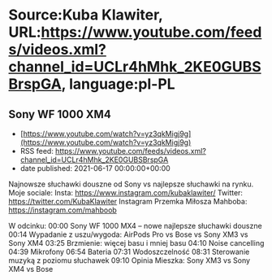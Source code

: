 # Source:Kuba Klawiter, URL:https://www.youtube.com/feeds/videos.xml?channel_id=UCLr4hMhk_2KE0GUBSBrspGA, language:pl-PL

## Sony WF 1000 XM4
 - [https://www.youtube.com/watch?v=yz3qkMigj9g](https://www.youtube.com/watch?v=yz3qkMigj9g)
 - RSS feed: https://www.youtube.com/feeds/videos.xml?channel_id=UCLr4hMhk_2KE0GUBSBrspGA
 - date published: 2021-06-17 00:00:00+00:00

Najnowsze słuchawki douszne od Sony vs najlepsze słuchawki na rynku.
Moje sociale: 
Insta: https://www.instagram.com/kubaklawiter/
Twitter: https://twitter.com/KubaKlawiter
Instagram Przemka Miłosza Mahboba: https://instagram.com/mahboob

W odcinku:
00:00 Sony WF 1000 MX4 – nowe najlepsze słuchawki douszne
00:14 Wypadanie z uszu/wygoda: AirPods Pro vs Bose vs Sony XM3 vs Sony XM4
03:25 Brzmienie: więcej basu i mniej basu
04:10 Noise cancelling
04:39 Mikrofony
06:54 Bateria
07:31 Wodoszczelność
08:31 Sterowanie muzyką z poziomu słuchawek
09:10 Opinia Mieszka: Sony XM3 vs Sony XM4 vs Bose

